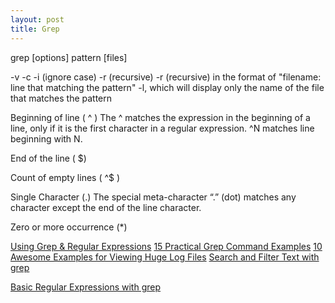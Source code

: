 ```yaml
---
layout: post
title: Grep
---
```


grep [options] pattern [files]

-v
-c
-i (ignore case)
-r (recursive)
-r (recursive) in the format of "filename: line that matching the pattern"
-l, which will display only the name of the file that matches the pattern


Beginning of line ( ^ )
The ^ matches the expression in the beginning of a line, only if it is the first character in a regular expression. ^N matches line beginning with N.

End of the line ( $)

Count of empty lines ( ^$ )

Single Character (.)
The special meta-character “.” (dot) matches any character except the end of the line character.

Zero or more occurrence (*)



[Using Grep & Regular Expressions](https://www.digitalocean.com/community/tutorials/using-grep-regular-expressions-to-search-for-text-patterns-in-linux)
[15 Practical Grep Command Examples](http://www.thegeekstuff.com/2009/03/15-practical-unix-grep-command-examples/)
[10 Awesome Examples for Viewing Huge Log Files](http://www.thegeekstuff.com/2009/08/10-awesome-examples-for-viewing-huge-log-files-in-unix/)
[Search and Filter Text with grep](https://www.linode.com/docs/tools-reference/search-and-filter-text-with-grep)

[Basic Regular Expressions with grep](http://logtail.blogspot.hk/search/label/logs)
